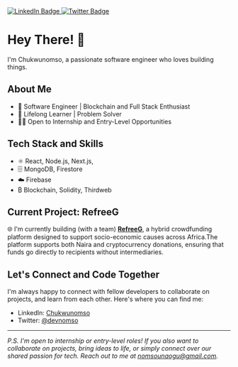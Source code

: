 <div id="badges">
  <a href="https://www.linkedin.com/in/nomsounaogu">
    <img src="https://img.shields.io/badge/LinkedIn-blue?style=for-the-badge&logo=linkedin&logoColor=white" alt="LinkedIn Badge"/>
  </a>
  <a href="https://twitter.com/devnomso">
    <img src="https://img.shields.io/badge/Twitter-blue?style=for-the-badge&logo=twitter&logoColor=white" alt="Twitter Badge"/>
  </a>
</div>

# Hey There! 👋

I'm Chukwunomso, a passionate software engineer who loves building things.

## About Me

- 🚀 Software Engineer | Blockchain and Full Stack Enthusiast
- 🌱 Lifelong Learner | Problem Solver
- 👨‍💻 Open to Internship and Entry-Level Opportunities

## Tech Stack and Skills

- ⚛️ React, Node.js, Next.js, 
- 🗄️ MongoDB, Firestore
- ☁️ Firebase
- ₿ Blockchain, Solidity, Thirdweb

## Current Project: RefreeG

🌐 I'm currently building (with a team) **[RefreeG](https://refreeg.com)**, a hybrid crowdfunding platform designed to support socio-economic causes across Africa.The platform supports both Naira and cryptocurrency donations, ensuring that funds go directly to recipients without intermediaries.

## Let's Connect and Code Together

I'm always happy to connect with fellow developers to collaborate on projects, and learn from each other. Here's where you can find me:

- LinkedIn: [Chukwunomso](<https://www.linkedin.com/in/yourusername/](https://www.linkedin.com/in/nomsounaogu/)>)
- Twitter: [@devnomso](https://twitter.com/devnomso)

---

_P.S. I'm open to internship or entry-level roles! If you also want to collaborate on projects, bring ideas to life, or simply connect over our shared passion for tech. Reach out to me at [nomsounaogu@gmail.com](mailto:nomsounaogu@gmail.com)._
